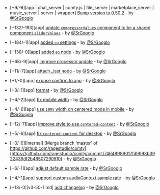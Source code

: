 * [+9/-9][app | chat_server | comty.js | file_server | marketplace_server | music_server | server | wrapper] [Bump version to 0.50.2](https://github.com/ragestudio/comty/commit/3c7bb539f26b88b7c51a7d6981d4ae542729488f) - by [@SrGooglo](https://github.com/srgooglo)

* [+132/-193][app] [update `compressorValues` component to be a shared component `sliderValues`](https://github.com/ragestudio/comty/commit/3c715576f542ecd0d5d7526fe8719a1cd515d8b9) - by [@SrGooglo](https://github.com/srgooglo)

* [+184/-1][app] [added `eq` settings](https://github.com/ragestudio/comty/commit/04fd527a2a26f2cb314c444c09cebcd12fd022cf) - by [@SrGooglo](https://github.com/srgooglo)

* [+130/-0][app] [added `eq` node](https://github.com/ragestudio/comty/commit/d93737906f5d6b070d3a7314d702df0264c07516) - by [@SrGooglo](https://github.com/srgooglo)

* [+68/-9][app] [improve processor update](https://github.com/ragestudio/comty/commit/a00ad09e052e6384ad9313ab129536bde9338309) - by [@SrGooglo](https://github.com/srgooglo)

* [+11/-7][app] [attach _last node](https://github.com/ragestudio/comty/commit/1206d1793a0bab8a7d474b3565cdf8500e5c589c) - by [@SrGooglo](https://github.com/srgooglo)

* [+1/-0][app] [expose confirm to app](https://github.com/ragestudio/comty/commit/0252bd643988040b871807b95981680fca806f1a) - by [@SrGooglo](https://github.com/srgooglo)

* [+3/-1][app] [format](https://github.com/ragestudio/comty/commit/61ec6cb93b666f4120bb1a9be7bd139de4717906) - by [@SrGooglo](https://github.com/srgooglo)

* [+4/-2][app] [fix mobile width](https://github.com/ragestudio/comty/commit/2a6aed6f1ac8f191d4feedcba3b321be8bd35177) - by [@SrGooglo](https://github.com/srgooglo)

* [+4/-0][app] [use `100%` width on centered mode in mobile](https://github.com/ragestudio/comty/commit/db5214b238397014941db4caec63fd455ca4aabb) - by [@SrGooglo](https://github.com/srgooglo)

* [+12/-7][app] [improve style to use `centered-content`](https://github.com/ragestudio/comty/commit/21ac1cc89ae14e97289d92da29a3a2887e37248a) - by [@SrGooglo](https://github.com/srgooglo)

* [+5/-6][app] [fix `centered-content` for desktop](https://github.com/ragestudio/comty/commit/464fba3c7e5cc02c4269596dc5208876bc6553a6) - by [@SrGooglo](https://github.com/srgooglo)

* [+0/-0][internal] [Merge branch 'master' of https://github.com/ragestudio/comty](https://github.com/ragestudio/comty/commit/74648989017fd9993b3922439df2b46507290510) - by [@SrGooglo](https://github.com/srgooglo)

* [+6/-1][app] [adjust default sample rate](https://github.com/ragestudio/comty/commit/497fade11568a0db2ceadee02adc1ce6fbf71885) - by [@SrGooglo](https://github.com/srgooglo)

* [+4/-1][app] [support custom audioContext sample rate](https://github.com/ragestudio/comty/commit/7ea0bae9a616c43e8b46496bb7ac87ddfac96761) - by [@SrGooglo](https://github.com/srgooglo)

* [+13/-0][v0-50-1.md] [add changelog](https://github.com/ragestudio/comty/commit/a38eb586131591c0abdd96c8b28ac10ef3f46812) - by [@SrGooglo](https://github.com/srgooglo)